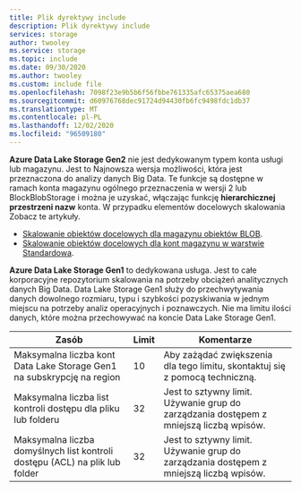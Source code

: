```yaml
---
title: Plik dyrektywy include
description: Plik dyrektywy include
services: storage
author: twooley
ms.service: storage
ms.topic: include
ms.date: 09/30/2020
ms.author: twooley
ms.custom: include file
ms.openlocfilehash: 7098f23e9b5b6f56fbbe761335afc65375aea680
ms.sourcegitcommit: d60976768dec91724d94430fb6fc9498fdc1db37
ms.translationtype: MT
ms.contentlocale: pl-PL
ms.lasthandoff: 12/02/2020
ms.locfileid: "96509180"
---
```

**Azure Data Lake Storage Gen2** nie jest dedykowanym typem konta usługi lub magazynu. Jest to Najnowsza wersja możliwości, która jest przeznaczona do analizy danych Big Data.  Te funkcje są dostępne w ramach konta magazynu ogólnego przeznaczenia w wersji 2 lub BlockBlobStorage i można je uzyskać, włączając funkcję **hierarchicznej przestrzeni nazw** konta. W przypadku elementów docelowych skalowania Zobacz te artykuły. 

- [Skalowanie obiektów docelowych dla magazynu obiektów BLOB](../articles/storage/blobs/scalability-targets.md#scale-targets-for-blob-storage).
- [Skalowanie obiektów docelowych dla kont magazynu w warstwie Standardowa](../articles/storage/common/scalability-targets-standard-account.md?toc=%2fazure%2fstorage%2fblobs%2ftoc.json#scale-targets-for-standard-storage-accounts).

**Azure Data Lake Storage Gen1** to dedykowana usługa. Jest to całe korporacyjne repozytorium skalowania na potrzeby obciążeń analitycznych danych Big Data. Data Lake Storage Gen1 służy do przechwytywania danych dowolnego rozmiaru, typu i szybkości pozyskiwania w jednym miejscu na potrzeby analiz operacyjnych i poznawczych. Nie ma limitu ilości danych, które można przechowywać na koncie Data Lake Storage Gen1.

| **Zasób** | **Limit** | **Komentarze** |
| --- | --- | --- |
| Maksymalna liczba kont Data Lake Storage Gen1 na subskrypcję na region |10 | Aby zażądać zwiększenia dla tego limitu, skontaktuj się z pomocą techniczną. |
| Maksymalna liczba list kontroli dostępu dla pliku lub folderu |32 | Jest to sztywny limit. Używanie grup do zarządzania dostępem z mniejszą liczbą wpisów. |
| Maksymalna liczba domyślnych list kontroli dostępu (ACL) na plik lub folder |32 | Jest to sztywny limit. Używanie grup do zarządzania dostępem z mniejszą liczbą wpisów. |